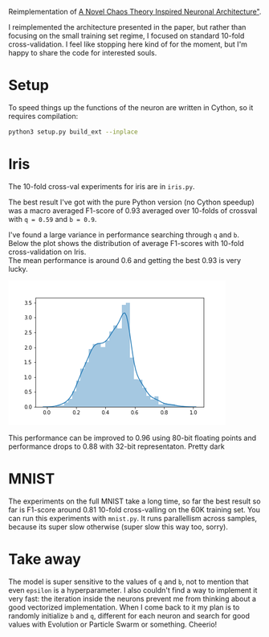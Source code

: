 Reimplementation of [A Novel Chaos Theory Inspired Neuronal Architecture"](https://arxiv.org/pdf/1905.12601.pdf).     

I reimplemented the architecture presented in the paper, but rather than focusing on the small training set
regime, I focused on standard 10-fold cross-validation. I feel like stopping here kind of for the moment, but
I'm happy to share the code for interested souls.

# Setup

To speed things up the functions of the neuron are written in Cython, so it requires compilation:

```bash
python3 setup.py build_ext --inplace
```


# Iris

The 10-fold cross-val experiments for iris are in ```iris.py```.

The best result I've got with the pure Python version (no Cython speedup) was a macro averaged F1-score of 0.93 averaged over 
10-folds of crossval with ```q = 0.59``` and ```b = 0.9```.   


I've found a large variance in performance searching through ```q``` and ```b```.    
Below the plot shows the distribution of average F1-scores with 10-fold cross-validation on Iris.   
The mean performance is around 0.6 and getting the best 0.93 is very lucky.

![distplot](dist.png)


This performance can be improved to 0.96 using 80-bit floating points and performance drops to 0.88 
with 32-bit representaton. Pretty dark

# MNIST

The experiments on the full MNIST take a long time, so far the best result so far is F1-score around 0.81 
10-fold cross-valling on the 60K training set. You can run this experiments with ```mnist.py```. It runs
parallellism across samples, because its super slow otherwise (super slow this way too, sorry).


# Take away

The model is super sensitive to the values of ```q``` and ```b```, not to mention that even ```epsilon``` is a hyperparameter.
I also couldn't find a way to implement it very fast: the iteration inside the neurons prevent me from thinking about a
good vectorized implementation. When I come back to it my plan is to randomly initialize ```b``` and ```q```, different for
each neuron and search for good values with  Evolution or Particle Swarm or something. Cheerio!
